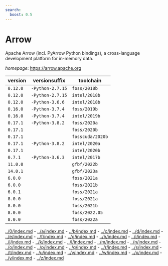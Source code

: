 ```yaml
---
search:
  boost: 0.5
---
```

# Arrow

Apache Arrow (incl. PyArrow Python bindings), a cross-language development platform  for in-memory data.

*homepage*: <https://arrow.apache.org>

version | versionsuffix | toolchain
--------|---------------|----------
``0.12.0`` | ``-Python-2.7.15`` | ``foss/2018b``
``0.12.0`` | ``-Python-2.7.15`` | ``intel/2018b``
``0.12.0`` | ``-Python-3.6.6`` | ``intel/2018b``
``0.16.0`` | ``-Python-3.7.4`` | ``foss/2019b``
``0.16.0`` | ``-Python-3.7.4`` | ``intel/2019b``
``0.17.1`` | ``-Python-3.8.2`` | ``foss/2020a``
``0.17.1`` |  | ``foss/2020b``
``0.17.1`` |  | ``fosscuda/2020b``
``0.17.1`` | ``-Python-3.8.2`` | ``intel/2020a``
``0.17.1`` |  | ``intel/2020b``
``0.7.1`` | ``-Python-3.6.3`` | ``intel/2017b``
``11.0.0`` |  | ``gfbf/2022b``
``14.0.1`` |  | ``gfbf/2023a``
``6.0.0`` |  | ``foss/2021a``
``6.0.0`` |  | ``foss/2021b``
``6.0.1`` |  | ``foss/2021a``
``8.0.0`` |  | ``foss/2021a``
``8.0.0`` |  | ``foss/2021b``
``8.0.0`` |  | ``foss/2022.05``
``8.0.0`` |  | ``foss/2022a``

[../0/index.md](0) - [../a/index.md](a) - [../b/index.md](b) - [../c/index.md](c) - [../d/index.md](d) - [../e/index.md](e) - [../f/index.md](f) - [../g/index.md](g) - [../h/index.md](h) - [../i/index.md](i) - [../j/index.md](j) - [../k/index.md](k) - [../l/index.md](l) - [../m/index.md](m) - [../n/index.md](n) - [../o/index.md](o) - [../p/index.md](p) - [../q/index.md](q) - [../r/index.md](r) - [../s/index.md](s) - [../t/index.md](t) - [../u/index.md](u) - [../v/index.md](v) - [../w/index.md](w) - [../x/index.md](x) - [../y/index.md](y) - [../z/index.md](z)

